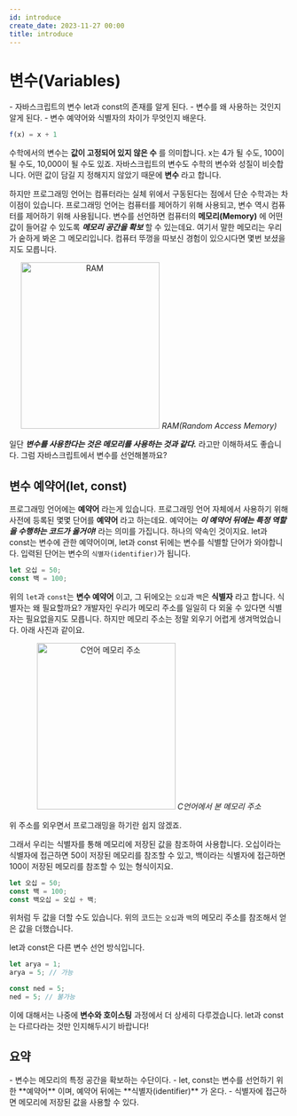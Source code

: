 ```yaml
---
id: introduce
create_date: 2023-11-27 00:00
title: introduce
---
```


# 변수(Variables)

<YouWillLearn>
- 자바스크립트의 변수 let과 const의 존재를 알게 된다.
- 변수를 왜 사용하는 것인지 알게 된다.
- 변수 예약어와 식별자의 차이가 무엇인지 배운다.
</YouWillLearn>

```js
f(x) = x + 1
```

수학에서의 변수는 **값이 고정되어 있지 않은 수** 를 의미합니다.
x는 4가 될 수도, 100이 될 수도, 10,000이 될 수도 있죠. 자바스크립트의 변수도 수학의 변수와 성질이 비슷합니다.
어떤 값이 담길 지 정해지지 않았기 때문에 **변수** 라고 합니다.

하지만 프로그래밍 언어는 컴퓨터라는 실체 위에서 구동된다는 점에서 단순 수학과는 차이점이 있습니다. 프로그래밍 언어는 컴퓨터를 제어하기 위해 사용되고, 변수 역시 컴퓨터를 제어하기 위해 사용됩니다. 변수를 선언하면 컴퓨터의 **메모리(Memory)** 에 어떤 값이 들어갈 수 있도록 **_메모리 공간을 확보_** 할 수 있는데요. 여기서 말한 메모리는 우리가 숱하게 봐온 그 메모리입니다. 컴퓨터 뚜껑을 따보신 경험이 있으시다면 몇번 보셨을지도 모릅니다.

<center>
  <img
    src="https://cdn.pixabay.com/photo/2014/08/22/22/14/ram-424813_1280.jpg"
    width="250"
    height="300"
    alt="RAM"
  />
  <em>RAM(Random Access Memory)</em>
</center>

일단 **_변수를 사용한다는 것은 메모리를 사용하는 것과 같다._** 라고만 이해하셔도 좋습니다. 그럼 자바스크립트에서 변수를 선언해볼까요?

## 변수 예약어(let, const)

프로그래밍 언어에는 **예약어** 라는게 있습니다. 프로그래밍 언어 자체에서 사용하기 위해 사전에 등록된 몇몇 단어를 **예약어** 라고 하는데요. 예약어는 **_이 예약어 뒤에는 특정 역할을 수행하는 코드가 올거야!_** 라는 의미를 가집니다. 하나의 약속인 것이지요. let과 const는 변수에 관한 예약어이며, let과 const 뒤에는 변수를 식별할 단어가 와야합니다. 입력된 단어는 변수의 `식별자(identifier)`가 됩니다.

```js
let 오십 = 50;
const 백 = 100;
```

위의 `let`과 `const`는 **변수 예약어** 이고, 그 뒤에오는 `오십`과 `백`은 **식별자** 라고 합니다. 식별자는 왜 필요할까요? 개발자인 우리가 메모리 주소를 일일히 다 외울 수 있다면 식별자는 필요없을지도 모릅니다. 하지만 메모리 주소는 정말 외우기 어렵게 생겨먹었습니다. 아래 사진과 같이요.

<center>
  <img
    src="https://github.com/2duckchun/2duckchun/assets/92588154/18fd401b-638b-40f0-be42-015d767d3fc6"
    width="250"
    height="300"
    alt="C언어 메모리 주소"
  />
  <em>C언어에서 본 메모리 주소</em>
</center>

위 주소를 외우면서 프로그래밍을 하기란 쉽지 않겠죠.

그래서 우리는 식별자를 통해 메모리에 저장된 값을 참조하여 사용합니다. 오십이라는 식별자에 접근하면 50이 저장된 메모리를 참조할 수 있고, 백이라는 식별자에 접근하면 100이 저장된 메모리를 참조할 수 있는 형식이지요.

```js
let 오십 = 50;
const 백 = 100;
const 백오십 = 오십 + 백;
```

위처럼 두 값을 더할 수도 있습니다. 위의 코드는 `오십`과 `백`의 메모리 주소를 참조해서 얻은 값을 더했습니다.

<Important>
let과 const은 다른 변수 선언 방식입니다.

```js
let arya = 1;
arya = 5; // 가능

const ned = 5;
ned = 5; // 불가능
```

이에 대해서는 나중에 **변수와 호이스팅** 과정에서 더 상세히 다루겠습니다.
let과 const는 다르다라는 것만 인지해두시기 바랍니다!

</Important>

## 요약

<Recap>
- 변수는 메모리의 특정 공간을 확보하는 수단이다.
- let, const는 변수를 선언하기 위한 **예약어** 이며, 예약어 뒤에는 **식별자(identifier)** 가 온다.
- 식별자에 접근하면 메모리에 저장된 값을 사용할 수 있다. 
</Recap>

<PrevNext nextLink="/curriculum/javascript/operator" nextTitle="연산자" />
